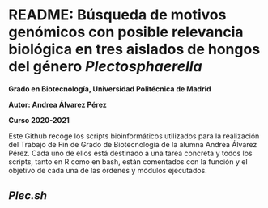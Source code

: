 # README: Búsqueda de motivos genómicos con posible relevancia biológica en tres aislados de hongos del género *Plectosphaerella*

**Grado en Biotecnología, Universidad Politécnica de Madrid**

**Autor: Andrea Álvarez Pérez**

**Curso 2020-2021**

Este Github recoge los scripts bioinformáticos utilizados para la realización del Trabajo de Fin de Grado de Biotecnología de la alumna Andrea Álvarez Pérez. Cada uno de ellos está destinado a una tarea concreta y todos los scripts, tanto en R como en bash, están comentados con la función y el objetivo de cada una de las órdenes y módulos ejecutados.

## *Plec.sh*


